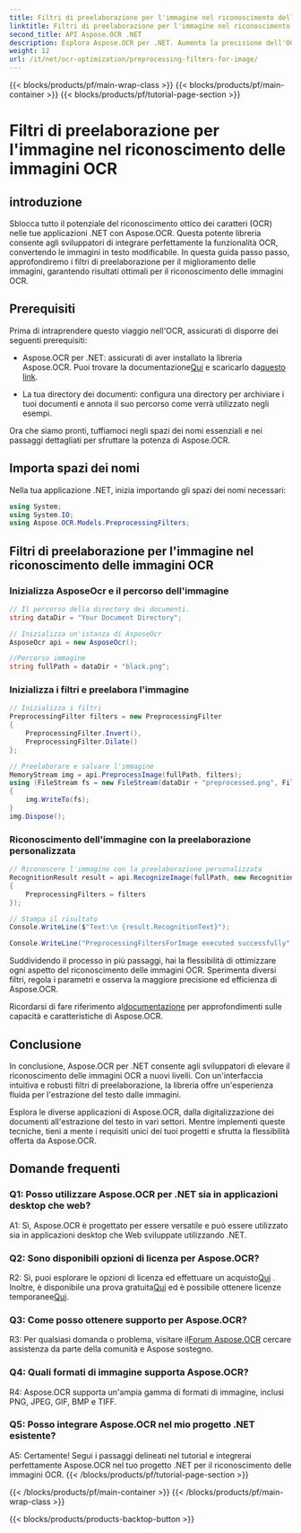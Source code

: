 ```yaml
---
title: Filtri di preelaborazione per l'immagine nel riconoscimento delle immagini OCR
linktitle: Filtri di preelaborazione per l'immagine nel riconoscimento delle immagini OCR
second_title: API Aspose.OCR .NET
description: Esplora Aspose.OCR per .NET. Aumenta la precisione dell'OCR con i filtri di preelaborazione. Scaricalo ora per un'integrazione perfetta.
weight: 12
url: /it/net/ocr-optimization/preprocessing-filters-for-image/
---
```


{{< blocks/products/pf/main-wrap-class >}}
{{< blocks/products/pf/main-container >}}
{{< blocks/products/pf/tutorial-page-section >}}

# Filtri di preelaborazione per l'immagine nel riconoscimento delle immagini OCR

## introduzione

Sblocca tutto il potenziale del riconoscimento ottico dei caratteri (OCR) nelle tue applicazioni .NET con Aspose.OCR. Questa potente libreria consente agli sviluppatori di integrare perfettamente la funzionalità OCR, convertendo le immagini in testo modificabile. In questa guida passo passo, approfondiremo i filtri di preelaborazione per il miglioramento delle immagini, garantendo risultati ottimali per il riconoscimento delle immagini OCR.

## Prerequisiti

Prima di intraprendere questo viaggio nell'OCR, assicurati di disporre dei seguenti prerequisiti:

-  Aspose.OCR per .NET: assicurati di aver installato la libreria Aspose.OCR. Puoi trovare la documentazione[Qui](https://reference.aspose.com/ocr/net/) e scaricarlo da[questo link](https://releases.aspose.com/ocr/net/).

- La tua directory dei documenti: configura una directory per archiviare i tuoi documenti e annota il suo percorso come verrà utilizzato negli esempi.

Ora che siamo pronti, tuffiamoci negli spazi dei nomi essenziali e nei passaggi dettagliati per sfruttare la potenza di Aspose.OCR.

## Importa spazi dei nomi

Nella tua applicazione .NET, inizia importando gli spazi dei nomi necessari:

```csharp
using System;
using System.IO;
using Aspose.OCR.Models.PreprocessingFilters;
```

## Filtri di preelaborazione per l'immagine nel riconoscimento delle immagini OCR

### Inizializza AsposeOcr e il percorso dell'immagine

```csharp
// Il percorso della directory dei documenti.
string dataDir = "Your Document Directory";

// Inizializza un'istanza di AsposeOcr
AsposeOcr api = new AsposeOcr();

//Percorso immagine
string fullPath = dataDir + "black.png";
```

### Inizializza i filtri e preelabora l'immagine

```csharp
// Inizializza i filtri
PreprocessingFilter filters = new PreprocessingFilter
{
    PreprocessingFilter.Invert(),
    PreprocessingFilter.Dilate()
};

// Preelaborare e salvare l'immagine
MemoryStream img = api.PreprocessImage(fullPath, filters);
using (FileStream fs = new FileStream(dataDir + "preprocessed.png", FileMode.OpenOrCreate))
{
    img.WriteTo(fs);
}
img.Dispose();
```

### Riconoscimento dell'immagine con la preelaborazione personalizzata

```csharp
// Riconoscere l'immagine con la preelaborazione personalizzata
RecognitionResult result = api.RecognizeImage(fullPath, new RecognitionSettings
{
    PreprocessingFilters = filters
});

// Stampa il risultato
Console.WriteLine($"Text:\n {result.RecognitionText}");

Console.WriteLine("PreprocessingFiltersForImage executed successfully");
```

Suddividendo il processo in più passaggi, hai la flessibilità di ottimizzare ogni aspetto del riconoscimento delle immagini OCR. Sperimenta diversi filtri, regola i parametri e osserva la maggiore precisione ed efficienza di Aspose.OCR.

 Ricordarsi di fare riferimento al[documentazione](https://reference.aspose.com/ocr/net/) per approfondimenti sulle capacità e caratteristiche di Aspose.OCR.

## Conclusione

In conclusione, Aspose.OCR per .NET consente agli sviluppatori di elevare il riconoscimento delle immagini OCR a nuovi livelli. Con un'interfaccia intuitiva e robusti filtri di preelaborazione, la libreria offre un'esperienza fluida per l'estrazione del testo dalle immagini.

Esplora le diverse applicazioni di Aspose.OCR, dalla digitalizzazione dei documenti all'estrazione del testo in vari settori. Mentre implementi queste tecniche, tieni a mente i requisiti unici dei tuoi progetti e sfrutta la flessibilità offerta da Aspose.OCR.


## Domande frequenti

### Q1: Posso utilizzare Aspose.OCR per .NET sia in applicazioni desktop che web?

A1: Sì, Aspose.OCR è progettato per essere versatile e può essere utilizzato sia in applicazioni desktop che Web sviluppate utilizzando .NET.

### Q2: Sono disponibili opzioni di licenza per Aspose.OCR?

 R2: Sì, puoi esplorare le opzioni di licenza ed effettuare un acquisto[Qui](https://purchase.aspose.com/buy) . Inoltre, è disponibile una prova gratuita[Qui](https://releases.aspose.com/) ed è possibile ottenere licenze temporanee[Qui](https://purchase.aspose.com/temporary-license/).

### Q3: Come posso ottenere supporto per Aspose.OCR?

R3: Per qualsiasi domanda o problema, visitare il[Forum Aspose.OCR](https://forum.aspose.com/c/ocr/16) cercare assistenza da parte della comunità e Aspose sostegno.

### Q4: Quali formati di immagine supporta Aspose.OCR?

R4: Aspose.OCR supporta un'ampia gamma di formati di immagine, inclusi PNG, JPEG, GIF, BMP e TIFF.

### Q5: Posso integrare Aspose.OCR nel mio progetto .NET esistente?

A5: Certamente! Segui i passaggi delineati nel tutorial e integrerai perfettamente Aspose.OCR nel tuo progetto .NET per il riconoscimento delle immagini OCR.
{{< /blocks/products/pf/tutorial-page-section >}}

{{< /blocks/products/pf/main-container >}}
{{< /blocks/products/pf/main-wrap-class >}}

{{< blocks/products/products-backtop-button >}}
